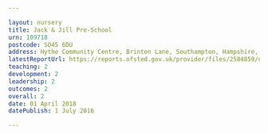 ```yaml
---

layout: nursery
title: Jack & Jill Pre-School
urn: 109718
postcode: SO45 6DU
address: Hythe Community Centre, Brinton Lane, Southampton, Hampshire, SO45 6DU
latestReportUrl: https://reports.ofsted.gov.uk/provider/files/2584859/urn/109718.pdf
teaching: 2
development: 2
leadership: 2
outcomes: 2
overall: 2
date: 01 April 2018 
datePublish: 1 July 2016

---
```

